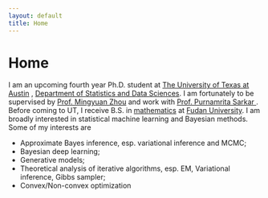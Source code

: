 ```yaml
---
layout: default
title: Home
---
```


<div>
 <h1 class="page-title">Home</h1>
</div>

<div>
<div class="row">
  <p>
  I am an upcoming fourth year Ph.D. student at
  <a href="https://www.utexas.edu">The University of Texas at Austin</a> , <a href="https://stat.utexas.edu">Department of Statistics and Data Sciences</a>. I am fortunately to be supervised by
  <a href="https://mingyuanzhou.github.io">Prof. Mingyuan Zhou</a> and work with   <a href="https://psarkar.github.io"> Prof. Purnamrita Sarkar </a>.  Before coming to UT, I receive B.S. in <a href="http://math.fudan.edu.cn/en/Data/List/CollegeProfile"> mathematics</a> at <a href="http://www.fudan.edu.cn/en/"> Fudan University</a>.
  I am broadly interested in statistical machine learning and Bayesian methods. Some of my interests are 
  <p>
  <ul>
  <li> Approximate Bayes inference, esp. variational inference and MCMC; </li>
  <li> Bayesian deep learning; </li>
  <li> Generative models; </li>
  <li> Theoretical analysis of iterative algorithms, esp. EM, Variational inference, Gibbs sampler; </li>
  <li> Convex/Non-convex optimization </li>
  </ul>

